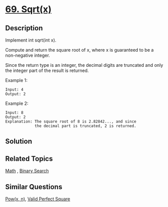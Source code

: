 # [69. Sqrt(x)](https://leetcode.com/problems/sqrtx)

## Description

Implement int sqrt(int x).

Compute and return the square root of x, where x is guaranteed to be a non-negative integer.

Since the return type is an integer, the decimal digits are truncated and only the integer part of the result is returned.

Example 1:

```
Input: 4
Output: 2
```

Example 2:

```
Input: 8
Output: 2
Explanation: The square root of 8 is 2.82842..., and since 
             the decimal part is truncated, 2 is returned.
```

## Solution

## Related Topics

[Math](https://leetcode.com/tag/math/) , [Binary Search](https://leetcode.com/tag/binary-search/) 

## Similar Questions

[Pow(x, n)](https://leetcode.com/problems/powx-n/), [Valid Perfect Square](https://leetcode.com/problems/valid-perfect-square/)
